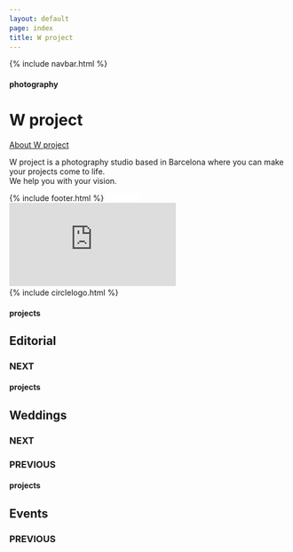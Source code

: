 ```yaml
---
layout: default
page: index
title: W project
---
```


{% include navbar.html %}

<div class="home-section">
    <h4 class="home-tag">photography</h4>
<div class="home-text-container">
    <h1 class="home-title">W project</h1>
    <a class="home-button" href="/about">About W project</a>
    <p class="home-parag">W project is a photography studio based in Barcelona where you can make your projects come to life.
<br>We help you with your vision.</p>
</div>
{% include footer.html %}
    <img src="/assets/images/home-arrow.svg" class="home-arrow" alt="white arrow down"/>
    <div class="video-container">
        <iframe src="https://streamable.com/e/dme3zn?autoplay=1&nocontrols=1" frameborder="0" allowfullscreen allow="autoplay"></iframe>
    </div>
</div>
{% include circlelogo.html %}
<div class="projects-section" id="projects">
    <div class="project-one-section">
        <h4 class="projects-tag">projects</h4>
        <h2 class="projects-category">Editorial</h2>
        <h3 class="projects-next">NEXT</h3>
        <p class="projects-next-line"></p>
    </div>
    <div class="project-two-section">
        <h4 class="projects-tag">projects</h4>
        <h2 class="projects-category">Weddings</h2>
        <h3 class="projects-next">NEXT</h3>
        <p class="projects-next-line"></p>
        <h3 class="projects-previous">PREVIOUS</h3>
        <p class="projects-previous-line"></p>
    </div>
    <div class="project-three-section">
        <h4 class="projects-tag">projects</h4>
        <h2 class="projects-category">Events</h2>
        <h3 class="projects-previous">PREVIOUS</h3>
        <p class="projects-previous-line"></p>
    </div>
</div>
 <script src="../js/circlelogo.js"></script>
 <script src="../js/bgvideo.js"></script>
